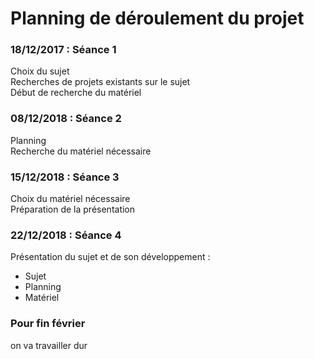 # Planning de déroulement du projet

### 18/12/2017 : Séance 1 
Choix du sujet    
Recherches de projets existants sur le sujet    
Début de recherche du matériel

### 08/12/2018 : Séance 2
Planning    
Recherche du matériel nécessaire  

### 15/12/2018 : Séance 3
Choix du matériel nécessaire    
Préparation de la présentation    

### 22/12/2018 : Séance 4
Présentation du sujet et de son développement :     
- Sujet
- Planning 
- Matériel

### Pour fin février 

on va travailler dur
